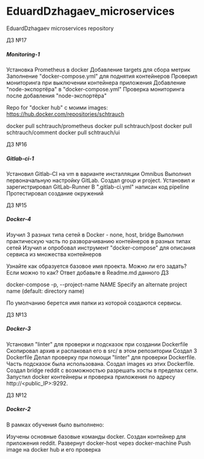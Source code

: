 # EduardDzhagaev_microservices
EduardDzhagaev microservices repository

ДЗ №17
##### Monitoring-1 #####

Установка Prometheus в docker
Добавление targets для сбора метрик
Заполнение "docker-compose.yml" для поднятия контейнеров
Проверил мониторинга при выключении контейнера приложения
Добавление "node-экспортёра" в "docker-compose.yml"
Проверка мониторинга после добавления "node-экспортёра"

Repo for "docker hub" c моими images:
https://hub.docker.com/repositories/schtrauch

docker pull schtrauch/prometheus
docker pull schtrauch/post
docker pull schtrauch/comment
docker pull schtrauch/ui 

ДЗ №16
##### Gitlab-ci-1 #####

Установил Gitlab-СI на vm в варианте инсталляции Omnibus
Выполнил первоначальную настройку GitLab. Cоздал group и project. 
Установил и зарегистрировал GitLab-Runner
В ".gitlab-ci.yml" написан код pipeline
Протестировал создание окружений


ДЗ №15
##### Docker-4 #####

Изучил 3 разных типа сетей в Docker - none, host, bridge
Выполнил практическую часть по разворачиванию контейнеров в разных типах сетей
Изучил и опробовал инструмент "docker-compose" для описания сервиса из множества контейнеров

Узнайте как образуется базовое имя проекта. Можно ли его задать? Если можно то как? Ответ добавьте в Readme.md данного ДЗ

docker-compose
-p, --project-name NAME     Specify an alternate project name
                                  (default: directory name)

По умолчанию берется имя папки из которой создаются сервисы.


ДЗ №13
##### Docker-3 #####

Установил "linter" для проверки и подсказок при создании Dockerfile
Скопировал архив и распаковал его в src/ в этом репозитории
Cоздал 3 Dockerfile
Делал проверку при помощи "linter" для проверки Dockerfile. Часть подсказок была использована.
Создал images из этих Dockerfile.
Создал bridge reddit с возможностью разрешать хосты в пределах сети.
Запустил docker контейнеры и проверка приложения по адресу 
http://<public_IP>:9292.


ДЗ №12
##### Docker-2 #####

В рамках обучения было выполнено:

Изучены основные базовые команды docker.
Создан контейнер для приложения reddit.
Развернут docker-host через docker-machine
Push image на docker hub и его проверка
